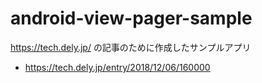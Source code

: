 # android-view-pager-sample
https://tech.dely.jp/ の記事のために作成したサンプルアプリ

- https://tech.dely.jp/entry/2018/12/06/160000
